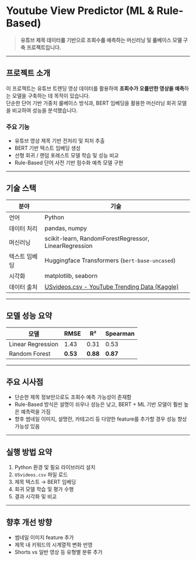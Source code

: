 #  Youtube View Predictor (ML & Rule-Based)

> **유튜브 제목 데이터를 기반으로 조회수를 예측하는 머신러닝 및 룰베이스 모델 구축 프로젝트입니다.**

---

##  프로젝트 소개

이 프로젝트는 유튜브 트렌딩 영상 데이터를 활용하여 **조회수가 오를만한 영상을 예측**하는 모델을 구축하는 데 목적이 있습니다.  
단순한 단어 기반 가중치 룰베이스 방식과, BERT 임베딩을 활용한 머신러닝 회귀 모델을 비교하여 성능을 분석했습니다.

###  주요 기능
- 유튜브 영상 제목 기반 전처리 및 피처 추출
- BERT 기반 텍스트 임베딩 생성
- 선형 회귀 / 랜덤 포레스트 모델 학습 및 성능 비교
- Rule-Based 단어 사전 기반 점수화 예측 모델 구현

---

##  기술 스택

| 분야        | 기술 |
|-------------|------|
| 언어        | Python |
| 데이터 처리 | pandas, numpy |
| 머신러닝    | scikit-learn, RandomForestRegressor, LinearRegression |
| 텍스트 임베딩 | Huggingface Transformers (`bert-base-uncased`) |
| 시각화      | matplotlib, seaborn |
| 데이터 출처 | [USvideos.csv - YouTube Trending Data (Kaggle)](https://www.kaggle.com/datasets/datasnaek/youtube-new) |

---

##  모델 성능 요약

| 모델 | RMSE | R² | Spearman |
|------|------|----|----------|
| Linear Regression | 1.43 | 0.31 | 0.53 |
| Random Forest | **0.53** | **0.88** | **0.87** |


---

##  주요 시사점

- 단순한 제목 정보만으로도 조회수 예측 가능성이 존재함
- Rule-Based 방식은 설명이 쉬우나 성능은 낮고, BERT + ML 기반 모델이 훨씬 높은 예측력을 가짐
- 향후 썸네일 이미지, 설명란, 카테고리 등 다양한 feature를 추가할 경우 성능 향상 가능성 있음

---

##  실행 방법 요약

1. Python 환경 및 필요 라이브러리 설치
2. `USvideos.csv` 파일 로드
3. 제목 텍스트 → BERT 임베딩
4. 회귀 모델 학습 및 평가 수행
5. 결과 시각화 및 비교

---

##  향후 개선 방향

- 썸네일 이미지 feature 추가
- 제목 내 키워드의 시계열적 변화 반영
- Shorts vs 일반 영상 등 유형별 분류 추가
